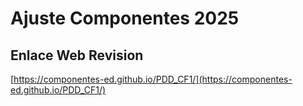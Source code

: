 # **Ajuste Componentes 2025**

## **Enlace Web Revision**

[https://componentes-ed.github.io/PDD_CF1/](https://componentes-ed.github.io/PDD_CF1/)

#


